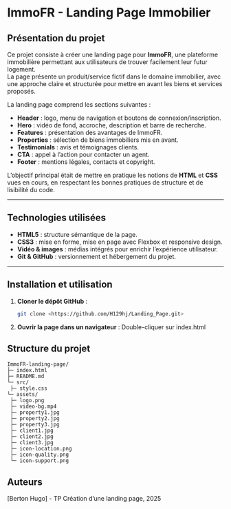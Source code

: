 # ImmoFR - Landing Page Immobilier

## Présentation du projet
Ce projet consiste à créer une landing page pour **ImmoFR**, une plateforme immobilière permettant aux utilisateurs de trouver facilement leur futur logement.  
La page présente un produit/service fictif dans le domaine immobilier, avec une approche claire et structurée pour mettre en avant les biens et services proposés.  

La landing page comprend les sections suivantes :  
- **Header** : logo, menu de navigation et boutons de connexion/inscription.  
- **Hero** : vidéo de fond, accroche, description et barre de recherche.  
- **Features** : présentation des avantages de ImmoFR.  
- **Properties** : sélection de biens immobiliers mis en avant.  
- **Testimonials** : avis et témoignages clients.  
- **CTA** : appel à l’action pour contacter un agent.  
- **Footer** : mentions légales, contacts et copyright.

L’objectif principal était de mettre en pratique les notions de **HTML** et **CSS** vues en cours, en respectant les bonnes pratiques de structure et de lisibilité du code.

---

## Technologies utilisées
- **HTML5** : structure sémantique de la page.  
- **CSS3** : mise en forme, mise en page avec Flexbox et responsive design.  
- **Vidéo & images** : médias intégrés pour enrichir l’expérience utilisateur.  
- **Git & GitHub** : versionnement et hébergement du projet.  

---

## Installation et utilisation
1. **Cloner le dépôt GitHub** :  
   ```bash
   git clone <https://github.com/H129hj/Landing_Page.git>
2. **Ouvrir la page dans un navigateur** :
Double-cliquer sur index.html

## Structure du projet
```
ImmoFR-landing-page/
├─ index.html
├─ README.md
└─ src/
 ├─ style.css
└─ assets/
 ├─ logo.png
 ├─ video-bg.mp4
 ├─ property1.jpg
 ├─ property2.jpg
 ├─ property3.jpg
 ├─ client1.jpg
 ├─ client2.jpg
 ├─ client3.jpg
 ├─ icon-location.png
 ├─ icon-quality.png
 └─ icon-support.png
```

## Auteurs

[Berton Hugo] - TP Création d’une landing page, 2025